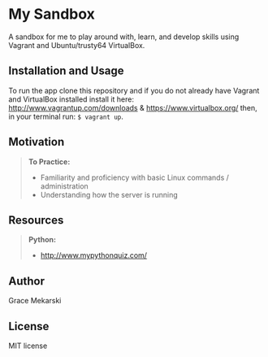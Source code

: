 My Sandbox
==============

A sandbox for me to play around with, learn, and develop skills using Vagrant and Ubuntu/trusty64 VirtualBox.

Installation and Usage
------------
To run the app clone this repository and if you do not already have Vagrant and VirtualBox installed install it here: http://www.vagrantup.com/downloads & https://www.virtualbox.org/ then, in your terminal run:
`$ vagrant up`.

Motivation
--------
> **To Practice:**
>- Familiarity and proficiency with basic Linux commands / administration
>- Understanding how the server is running

Resources
--------
> **Python:**
>- http://www.mypythonquiz.com/


Author
------

Grace Mekarski

License
-------

MIT license
